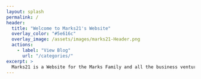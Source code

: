 ```yaml
---
layout: splash
permalink: /
header:
  title: "Welcome to Marks21's Website"
  overlay_color: "#5e616c"
  overlay_image: /assets/images/marks21-Header.png
  actions:
    - label: "View Blog"
      url: "/categories/"
excerpt: >
  Marks21 is a Website for the Marks Family and all the business ventures ran by the marks family. 
---
```

